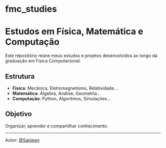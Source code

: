 # fmc_studies

# Estudos em Física, Matemática e Computação

Este repositório reúne meus estudos e projetos desenvolvidos ao longo da graduação em Física Computacional. 

## Estrutura
- **Física**: Mecânica, Eletromagnetismo, Relatividade...
- **Matemática**: Álgebra, Análise, Geometria...
- **Computação**: Python, Algoritmos, Simulações...

## Objetivo
Organizar, aprender e compartilhar conhecimento.

---
Autor: [@Sapieen](https://github.com/Sapieen)
